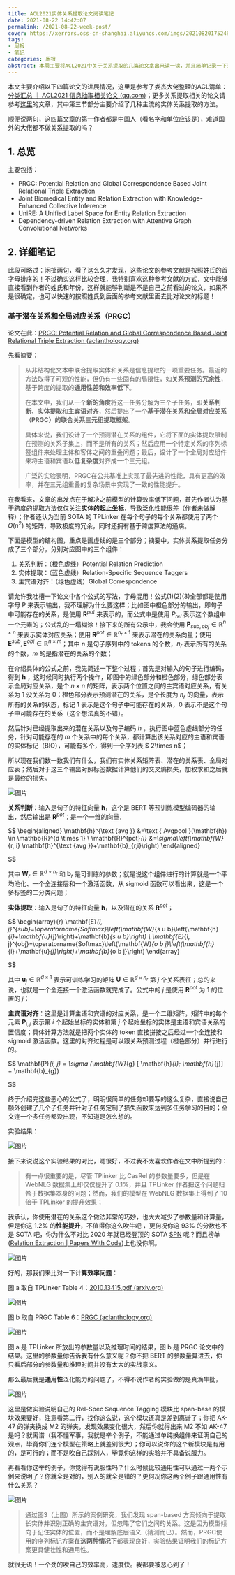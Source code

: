 ```yaml
---
title: ACL2021实体关系提取论文阅读笔记
date: 2021-08-22 14:42:07
permalink: /2021-08-22-week-post/
cover: https://xerrors.oss-cn-shanghai.aliyuncs.com/imgs/20210820175248-imagepng
tags: 
- 周报
- 笔记
categories: 周报
abstract: 本周主要将ACL2021中关于关系提取的几篇论文拿出来读一读，并且简单记录一下这些论文的创新点与缺点。
---
```

本文主要介绍以下四篇论文的进展情况，这里是参考了娄杰大佬整理的ACL清单：[分类汇总 ｜ ACL2021 信息抽取相关论文 (qq.com)](https://mp.weixin.qq.com/s/tLX117eblU8U60qIwhudMg)；更多关系提取相关的论文请参考[这里](https://www.xerrors.fun/2021-08-11-week-post/)的文章，其中第三节部分主要介绍了几种主流的实体关系提取的方法。

顺便说两句，这四篇文章的第一作者都是中国人（看名字和单位应该是），难道国外的大佬都不做关系提取的吗？

## 1. 总览

主要包括：

- PRGC: Potential Relation and Global Correspondence Based Joint Relational Triple Extraction
- Joint Biomedical Entity and Relation Extraction with Knowledge-Enhanced Collective Inference
- UniRE: A Unified Label Space for Entity Relation Extraction
- Dependency-driven Relation Extraction with Attentive Graph Convolutional Networks

## 2. 详细笔记

此段可略过：闲扯两句，看了这么久才发现，这些论文的参考文献是按照姓氏的首字母排序的！不过确实这样比较合理，我特别喜欢这种参考文献的方式，文中能够直接看到作者的姓氏和年份，这样就能够判断是不是自己之前看过的论文，如果不是很确定，也可以快速的按照姓氏到后面的参考文献里面去比对论文的标题！

### 基于潜在关系和全局对应关系（PRGC）

论文在此：[PRGC: Potential Relation and Global Correspondence Based Joint Relational Triple Extraction (aclanthology.org)](https://aclanthology.org/2021.acl-long.486.pdf)

先看摘要：

> 从非结构化文本中联合提取实体和关系是信息提取的一项重要任务。最近的方法取得了可观的性能，但仍有一些固有的局限性，如**关系预测的冗余性**，基于跨度的提取的**通用性差和效率低下**。
>
> 在本文中，我们从一个**新的角度**将这一任务分解为三个子任务，即**关系判断**、**实体提取**和**主宾语对齐**，然后提出了一个**基于潜在关系和全局对应关系（PRGC）的联合关系三元组提取框架**。
>
> 具体来说，我们设计了一个预测潜在关系的组件，它将下面的实体提取限制在预测的关系子集上，而不是所有的关系；然后应用一个特定关系的序列标签组件来处理主体和客体之间的重叠问题；最后，设计了一个全局对应组件来将主语和宾语以**低复杂度**对齐成一个三元组。
>
> 广泛的实验表明，PRGC在公共基准上实现了最先进的性能，具有更高的效率，并在三元组重叠的复杂场景中实现了一致的性能提升。

在我看来，文章的出发点在于解决之前模型的计算效率低下问题，首先作者认为基于跨度的提取方法仅仅关注**实体的起止坐标**，导致泛化性能很差（作者未做解释）；作者还认为当前 SOTA 的 TPLinker 在每个句子的每个关系都使用了两个 $O(n^2)$ 的矩阵，导致极度的冗余，同时还拥有基于跨度算法的通病。

下面是模型的结构图，重点是画虚线的是三个部分；摘要中，实体关系提取任务分成了三个部分，分别对应图中的三个组件：

1. 关系判断：（橙色虚线）Potential Relation Prediction
2. 实体提取：（蓝色虚线）Relation-Specific Sequence Taggers
3. 主宾语对齐：（绿色虚线）Global Correspondence

请允许我吐槽一下论文中各个公式的写法，字母混用！公式(1)(2)(3)全部都是使用字母 P 来表示输出，我不理解为什么要这样；比如图中橙色部分的输出，即句子中可能存在的关系，是使用 $\mathbf{R}^{pot}$ 来表示的，而公式中是使用 $P_{rel}$ 表示这个数组中一个元素的；公式乱的一塌糊涂！接下来的所有公示中，我会使用 $\mathbf{P}_{sub, obj} \in \mathbb{R}^{n \times n}$ 来表示实体对应关系；使用 $\mathbf{R}^{pot} \in \mathbb{R} ^ {n_r \times 1}$ 来表示潜在的关系向量；使用 $\mathbf{E}^{sub},\mathbf{E}^{obj} \in \mathbb{R}^{n \times m}$；其中 $n$ 是句子序列中的 tokens 的个数，$n_r$ 表示所有的关系的个数，$m$ 的是指潜在的关系的个数；

在介绍具体的公式之前，我先简述一下整个过程；首先是对输入的句子进行编码，得到 $\mathbf{h}$ ，这时候同时执行两个操作，即图中的绿色部分和橙色部分，绿色部分表示全局对应关系，是个 $n \times n$ 的矩阵，表示两个位置之间的主宾语对应关系，有关系为 1 没关系为 0；橙色部分表示预测潜在的关系，是个长度为 $n_r$ 的向量，表示所有的关系的状态，标记 1 表示是这个句子中可能存在的关系，0 表示不是这个句子中可能存在的关系（这个想法真的不错）。

然后针对已经提取出来的潜在关系以及句子编码 $h$ ，执行图中蓝色虚线部分的任务，针对可能存在的 $m$ 个关系中的每个关系，都计算出该关系对应的主语和宾语的实体标记（BIO），可能有多个，得到一个序列表 $ 2\times n$；

所以现在我们数一数我们有什么，我们有实体关系矩阵表、潜在的关系表、全局对应表；然后对于这三个输出对照标签数据计算他们的交叉熵损失，加权求和之后就是最终的损失。

![图片](https://xerrors.oss-cn-shanghai.aliyuncs.com/imgs/20210822212611-imagepng)

**关系判断**：输入是句子的特征向量 $\mathbf{h}$，这个是 BERT 等预训练模型编码器的输出，然后输出是 $\boldsymbol{R}^{pot}$；是一个一维的向量，

$$
\begin{aligned}
\mathbf{h}^{\text {avg }} &=\text { Avgpool }(\mathbf{h}) \in \mathbb{R}^{d \times 1} \\
\mathbf{R}^{pot}_{i} &=\sigma\left(\mathbf{W}_{r, i} \mathbf{h}^{\text {avg }}+\mathbf{b}_{r,i}\right)
\end{aligned}

$$

其中 $\mathbf{W}_{r} \in \mathbb{R} ^ {d \times n_r}$ 和 $\mathbf{b}_r$ 是可训练的参数；就是说这个组件进行的计算就是一个平均池化、一个全连接层和一个激活函数，从 sigmoid 函数可以看出来，这是一个多标签的二分类问题；

**实体提取**：输入是句子的特征向量 $\mathbf{h}$，以及潜在的关系 $\mathbf{R}^{pot}$；

$$
\begin{array}{r}
\mathbf{E}_{i, j}^{sub}=\operatorname{Softmax}\left(\mathbf{W}_{s u b}\left(\mathbf{h}_{i}+\mathbf{u}_{j}\right)+\mathbf{b}_{s u b}\right) \\
\mathbf{E}_{i, j}^{obj}=\operatorname{Softmax}\left(\mathbf{W}_{o b j}\left(\mathbf{h}_{i}+\mathbf{u}_{j}\right)+\mathbf{b}_{o b j}\right)
\end{array}

$$

其中 $\mathbf{u}_j \in \mathbb{R}^{d \times 1}$ 表示可训练学习的矩阵 $\mathbf{U} \in \mathbb{R}^{d \times n_r}$ 第 $j$ 个关系表征；总的来说，也就是一个全连接一个激活函数就完成了。公式中的 $j$ 是使用 $\boldsymbol{R}^{pot}$ 为 1 的位置的 $j$；

**主宾语对齐**：这里是计算主语和宾语的对应关系，是一个二维矩阵，矩阵中的每个元素 $\mathbf{P}_{i, j}$ 表示第 $i$ 个起始坐标的实体和第 $j$ 个起始坐标的实体是主语和宾语关系的置信度；具体计算方法就是把两个实体的 token 直接拼接之后经过一个全连接和 sigmoid 激活函数。这里的对齐过程是可以跟关系预测过程（橙色部分）并行进行的。

$$
\mathbf{P}_{i, j} = \sigma (\mathbf{W}_{g} [ \mathbf{h}_{i}; \mathbf{h}_{j}] + \mathbf{b}_{g})

$$

终于介绍完这些恶心的公式了，明明很简单的任务却要写的这么复杂，直接说自己额外创建了几个子任务并针对子任务定制了损失函数来达到多任务学习的目的；全文连一个多任务都没出现，不知道是怎么想的。

实验结果：

![图片](https://xerrors.oss-cn-shanghai.aliyuncs.com/imgs/20210823101006-imagepng)

接下来说说这个实验结果的对比，嗯很好，不过我不太喜欢作者在文中所提到的：

> 有一点很重要的是，尽管 TPlinker 比 CasRel 的参数量要多，但是在 WebNLG 数据集上却仅仅提升了 0.1%，并且 TPLinker 作者把这个问题归咎于数据集本身的问题；然而，我们的模型在 WebNLG 数据集上得到了 10 倍于 TPLinker 的提升效果；

我承认，你使用潜在的关系这个做法非常的巧妙，也大大减少了参数量和计算量，但是你这 1.2% 的**性能提升**，不值得你这么吹牛吧 ，更何况你这 93% 的分数也不是 SOTA 吧，你为什么不对比 2020 年就已经登顶的 SOTA [SPN]([arxiv.org](https://arxiv.org/abs/2011.01675v2)) 呢？而且榜单([Relation Extraction | Papers With Code](https://paperswithcode.com/task/relation-extraction))上也没你啊。

![图片](https://xerrors.oss-cn-shanghai.aliyuncs.com/imgs/20210823101915-imagepng)

好的，那我们来比对一下**计算效率问题**：

图 a 取自 TPLinker Table 4：[2010.13415.pdf (arxiv.org)](https://arxiv.org/pdf/2010.13415.pdf)

![图片](https://xerrors.oss-cn-shanghai.aliyuncs.com/imgs/20210823104832-imagepng)

图 b 取自 PRGC Table 6：[PRGC (aclanthology.org)](https://aclanthology.org/2021.acl-long.486.pdf)

![图片](https://xerrors.oss-cn-shanghai.aliyuncs.com/imgs/20210823104920-imagepng)

图 a 是  TPLinker 所放出的参数量以及推理时间的结果，图 b 是 PRGC 论文中的结果。这里的参数量你告诉我有什么意义呢？你不把 BERT 的参数量算进去，你只看后部分的参数量和推理时间并没有太大的实战意义。

那么最后就是**通用性**泛化能力的问题了，不得不说作者的实验做的是真滴牛批，

![图片](https://xerrors.oss-cn-shanghai.aliyuncs.com/imgs/20210823115942-imagepng)

这里是做实验说明自己的 Rel-Spec Sequence Tagging 模块比 span-base 的模块效果要好，注意看第二行，找你这么说，这个模块还真是差到离谱了；你把 AK-47 的弹夹换成 M2 的弹夹，发现效果变化很大，然后你就得出来 M2 不如 AK-47 是吗？就离谱（我不懂军事，我就是举个例子，不能通过单纯换组件来证明自己的观点，毕竟你们连个模型在策略上就差别很大）；你可以说你的这个新模块是有用的，是可行的；而不是吹自己踩别人，毕竟你这样的实验并不具备说服力。

再看看你这举的例子，你觉得有说服性吗？什么时候比较通用性可以通过一两个示例来说明了？你就全是对的，别人的就全是错的？更何况你这两个例子跟通用性有什么关系？

![图片](https://xerrors.oss-cn-shanghai.aliyuncs.com/imgs/20210823120439-imagepng)

> 通过图3（上图）所示的案例研究，我们发现 span-based 方案倾向于提取长实体并识别正确的主宾语对，但忽略了它们之间的关系。这是因为模型倾向于记住实体的位置，而不是理解底层语义（猜测而已）。然而，PRGC使用的序列标记方案**在这两种情况下**都表现良好，实验结果证明我们的标记方案更具健壮性和通用性。

就很无语！一个劲的吹自己的效率高，速度快。我都要被恶心到了！
